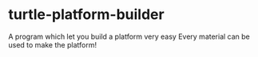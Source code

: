 turtle-platform-builder
=======================

A program which let you build a platform very easy
Every material can be used to make the platform!

